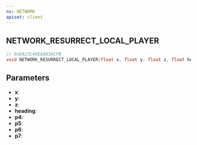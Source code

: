 ```yaml
---
ns: NETWORK
apiset: client
---
```

## NETWORK_RESURRECT_LOCAL_PLAYER

```c
// 0xEA23C49EAA83ACFB
void NETWORK_RESURRECT_LOCAL_PLAYER(float x, float y, float z, float heading, int p4, BOOL p5, Any p6, BOOL p7);
```


## Parameters
* **x**:
* **y**:
* **z**:
* **heading**:
* **p4**:
* **p5**:
* **p6**:
* **p7**: